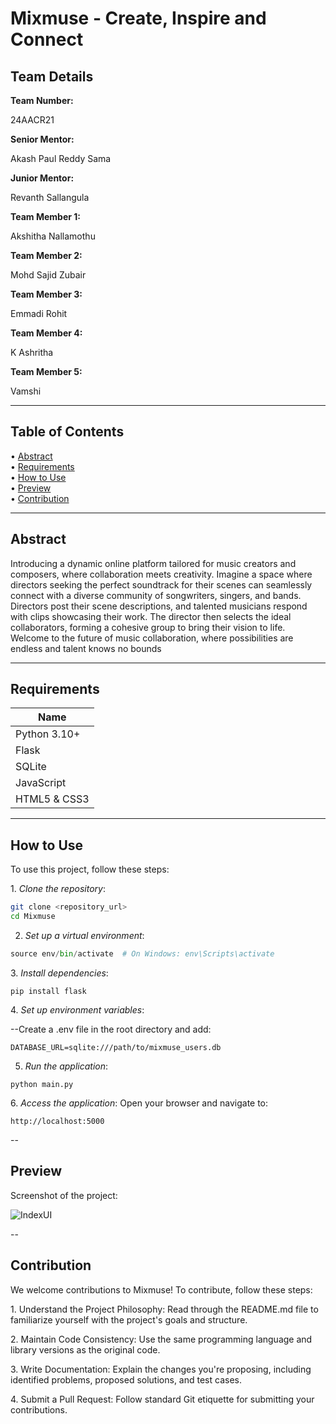# Mixmuse - Create, Inspire and Connect
<h2>Team Details</h2>
<b>Team Number: </b><p>24AACR21</p>
<b>Senior Mentor:</b><p> Akash Paul Reddy Sama</p>
<b>Junior Mentor:</b><p> Revanth Sallangula</p>
<b>Team Member 1:</b><p> Akshitha Nallamothu</p>
<b>Team Member 2:</b><p> Mohd Sajid Zubair</p>
<b>Team Member 3:</b><p> Emmadi Rohit</p>
<b>Team Member 4:</b><p> K Ashritha</p>
<b>Team Member 5:</b><p> Vamshi</p>




---

## Table of Contents  
•⁠  ⁠[Abstract](#abstract)  
•⁠  ⁠[Requirements](#requirements)  
•⁠  ⁠[How to Use](#how-to-use)  
•⁠  ⁠[Preview](#preview)  
•⁠  ⁠[Contribution](#contribution)  

---

## Abstract  
Introducing a dynamic online platform tailored for music creators and composers, where collaboration meets creativity. Imagine a space where directors seeking the perfect soundtrack for their scenes can seamlessly connect with a diverse community of songwriters, singers, and bands. Directors post their scene descriptions, and talented musicians respond with clips showcasing their work. The director then selects the ideal collaborators, forming a cohesive group to bring their vision to life. Welcome to the future of music collaboration, where possibilities are endless and talent knows no bounds

---

## Requirements  

| Name           |
|----------------|
| Python 3.10+   |
| Flask          |
| SQLite         |
| JavaScript     |
| HTML5 & CSS3   |

---

## How to Use  
To use this project, follow these steps:  

1.⁠ ⁠*Clone the repository*:  
   ```bash  
   git clone <repository_url>  
   cd Mixmuse
   ```

2. *Set up a virtual environment*:

```python -m venv env  
source env/bin/activate  # On Windows: env\Scripts\activate
```

3.⁠ ⁠*Install dependencies*:
```
pip install flask
```

4.⁠ ⁠*Set up environment variables*:

 --Create a .env file in the root directory and add:
```SECRET_KEY=my_secret_key_123
DATABASE_URL=sqlite:///path/to/mixmuse_users.db
``` 


5. *Run the application*:
```
python main.py
```


6.⁠ ⁠*Access the application*:
Open your browser and navigate to:
   ```
http://localhost:5000
   ``` 

--

## Preview
<p>Screenshot of the project:</p>
<img src = "https://i.imgur.com/7G0cZGj_d.webp?maxwidth=760&fidelity=grand" alt = "IndexUI"> 


--

## Contribution
We welcome contributions to Mixmuse! To contribute, follow these steps:

1.⁠ ⁠Understand the Project Philosophy:
Read through the README.md file to familiarize yourself with the project's goals and structure.

2.⁠ ⁠Maintain Code Consistency:
Use the same programming language and library versions as the original code.

3.⁠ ⁠Write Documentation:
Explain the changes you're proposing, including identified problems, proposed solutions, and test cases.

4.⁠ ⁠Submit a Pull Request:
Follow standard Git etiquette for submitting your contributions.

